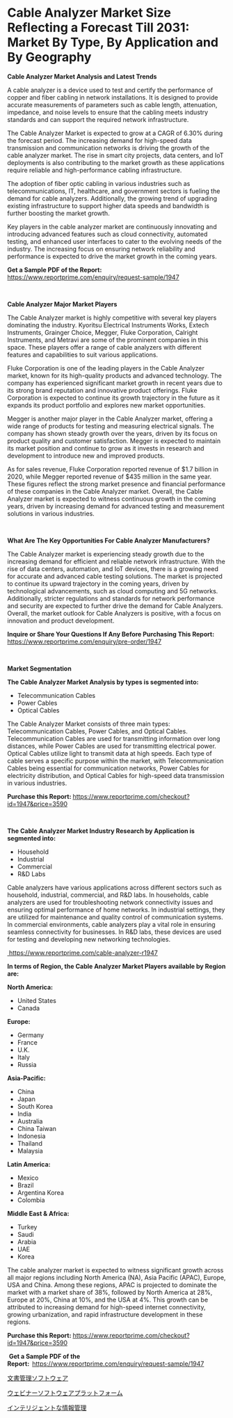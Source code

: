 <p><h1>Cable Analyzer Market Size Reflecting a Forecast Till 2031: Market By Type, By Application and By Geography</h1></p><p><strong>Cable Analyzer Market Analysis and Latest Trends</strong></p>
<p><p>A cable analyzer is a device used to test and certify the performance of copper and fiber cabling in network installations. It is designed to provide accurate measurements of parameters such as cable length, attenuation, impedance, and noise levels to ensure that the cabling meets industry standards and can support the required network infrastructure.</p><p>The Cable Analyzer Market is expected to grow at a CAGR of 6.30% during the forecast period. The increasing demand for high-speed data transmission and communication networks is driving the growth of the cable analyzer market. The rise in smart city projects, data centers, and IoT deployments is also contributing to the market growth as these applications require reliable and high-performance cabling infrastructure.</p><p>The adoption of fiber optic cabling in various industries such as telecommunications, IT, healthcare, and government sectors is fueling the demand for cable analyzers. Additionally, the growing trend of upgrading existing infrastructure to support higher data speeds and bandwidth is further boosting the market growth.</p><p>Key players in the cable analyzer market are continuously innovating and introducing advanced features such as cloud connectivity, automated testing, and enhanced user interfaces to cater to the evolving needs of the industry. The increasing focus on ensuring network reliability and performance is expected to drive the market growth in the coming years.</p></p>
<p><strong>Get a Sample PDF of the Report:&nbsp;</strong> <a href="https://www.reportprime.com/enquiry/request-sample/1947">https://www.reportprime.com/enquiry/request-sample/1947</a></p>
<p>&nbsp;</p>
<p><strong>Cable Analyzer Major Market Players</strong></p>
<p><p>The Cable Analyzer market is highly competitive with several key players dominating the industry. Kyoritsu Electrical Instruments Works, Extech Instruments, Grainger Choice, Megger, Fluke Corporation, Calright Instruments, and Metravi are some of the prominent companies in this space. These players offer a range of cable analyzers with different features and capabilities to suit various applications.</p><p>Fluke Corporation is one of the leading players in the Cable Analyzer market, known for its high-quality products and advanced technology. The company has experienced significant market growth in recent years due to its strong brand reputation and innovative product offerings. Fluke Corporation is expected to continue its growth trajectory in the future as it expands its product portfolio and explores new market opportunities.</p><p>Megger is another major player in the Cable Analyzer market, offering a wide range of products for testing and measuring electrical signals. The company has shown steady growth over the years, driven by its focus on product quality and customer satisfaction. Megger is expected to maintain its market position and continue to grow as it invests in research and development to introduce new and improved products.</p><p>As for sales revenue, Fluke Corporation reported revenue of $1.7 billion in 2020, while Megger reported revenue of $435 million in the same year. These figures reflect the strong market presence and financial performance of these companies in the Cable Analyzer market. Overall, the Cable Analyzer market is expected to witness continuous growth in the coming years, driven by increasing demand for advanced testing and measurement solutions in various industries.</p></p>
<p>&nbsp;</p>
<p><strong>What Are The Key Opportunities For Cable Analyzer Manufacturers?</strong></p>
<p><p>The Cable Analyzer market is experiencing steady growth due to the increasing demand for efficient and reliable network infrastructure. With the rise of data centers, automation, and IoT devices, there is a growing need for accurate and advanced cable testing solutions. The market is projected to continue its upward trajectory in the coming years, driven by technological advancements, such as cloud computing and 5G networks. Additionally, stricter regulations and standards for network performance and security are expected to further drive the demand for Cable Analyzers. Overall, the market outlook for Cable Analyzers is positive, with a focus on innovation and product development.</p></p>
<p><strong>Inquire or Share Your Questions If Any Before Purchasing This Report:</strong> <a href="https://www.reportprime.com/enquiry/pre-order/1947">https://www.reportprime.com/enquiry/pre-order/1947</a></p>
<p>&nbsp;</p>
<p><strong>Market Segmentation</strong></p>
<p><strong>The Cable Analyzer Market Analysis by types is segmented into:</strong></p>
<p><ul><li>Telecommunication Cables</li><li>Power Cables</li><li>Optical Cables</li></ul></p>
<p><p>The Cable Analyzer Market consists of three main types: Telecommunication Cables, Power Cables, and Optical Cables. Telecommunication Cables are used for transmitting information over long distances, while Power Cables are used for transmitting electrical power. Optical Cables utilize light to transmit data at high speeds. Each type of cable serves a specific purpose within the market, with Telecommunication Cables being essential for communication networks, Power Cables for electricity distribution, and Optical Cables for high-speed data transmission in various industries.</p></p>
<p><strong>Purchase this Report:&nbsp;</strong><a href="https://www.reportprime.com/checkout?id=1947&price=3590">https://www.reportprime.com/checkout?id=1947&price=3590</a></p>
<p>&nbsp;</p>
<p><strong>The Cable Analyzer Market Industry Research by Application is segmented into:</strong></p>
<p><ul><li>Household</li><li>Industrial</li><li>Commercial</li><li>R&D Labs</li></ul></p>
<p><p>Cable analyzers have various applications across different sectors such as household, industrial, commercial, and R&D labs. In households, cable analyzers are used for troubleshooting network connectivity issues and ensuring optimal performance of home networks. In industrial settings, they are utilized for maintenance and quality control of communication systems. In commercial environments, cable analyzers play a vital role in ensuring seamless connectivity for businesses. In R&D labs, these devices are used for testing and developing new networking technologies.</p></p>
<p><a href="https://www.reportprime.com/cable-analyzer-r1947">&nbsp;https://www.reportprime.com/cable-analyzer-r1947</a></p>
<p><strong>In terms of Region, the Cable Analyzer Market Players available by Region are:</strong></p>
<p>
    <p> <strong> North America: </strong>
        <ul>
            <li>United States</li>
            <li>Canada</li>
        </ul>
        </p> 
    <p> <strong> Europe: </strong>
        <ul>
            <li>Germany</li>
            <li>France</li>
            <li>U.K.</li>
            <li>Italy</li>
            <li>Russia</li>
        </ul>
        </p> 
    <p> <strong> Asia-Pacific: </strong>
        <ul>
            <li>China</li>
            <li>Japan</li>
            <li>South Korea</li>
            <li>India</li>
            <li>Australia</li>
            <li>China Taiwan</li>
            <li>Indonesia</li>
            <li>Thailand</li>
            <li>Malaysia</li>
        </ul>
        </p> 
    <p> <strong> Latin America: </strong>
        <ul>
            <li>Mexico</li>
            <li>Brazil</li>
            <li>Argentina Korea</li>
            <li>Colombia</li>
        </ul>
        </p> 
    <p> <strong> Middle East & Africa: </strong>
        <ul>
            <li>Turkey</li>
            <li>Saudi</li>
            <li>Arabia</li>
            <li>UAE</li>
            <li>Korea</li>
        </ul>
    </p>
    </p>
<p><p>The cable analyzer market is expected to witness significant growth across all major regions including North America (NA), Asia Pacific (APAC), Europe, USA and China. Among these regions, APAC is projected to dominate the market with a market share of 38%, followed by North America at 28%, Europe at 20%, China at 10%, and the USA at 4%. This growth can be attributed to increasing demand for high-speed internet connectivity, growing urbanization, and rapid infrastructure development in these regions.</p></p>
<p><strong>Purchase this Report: </strong><a href="https://www.reportprime.com/checkout?id=1947&price=3590">https://www.reportprime.com/checkout?id=1947&price=3590</a></p>
<p>&nbsp;<strong>Get a Sample PDF of the Report:&nbsp;&nbsp;</strong><a href="https://www.reportprime.com/enquiry/request-sample/1947">https://www.reportprime.com/enquiry/request-sample/1947</a></p>
<p><strong></strong></p>
<p><p><a href="https://github.com/RodHoppe07/Market-Research-Report-List-1/blob/main/927569071755.md">文書管理ソフトウェア</a></p><p><a href="https://github.com/tanyaali3/Market-Research-Report-List-1/blob/main/429950071757.md">ウェビナーソフトウェアプラットフォーム</a></p><p><a href="https://github.com/reliezer65/Market-Research-Report-List-1/blob/main/734070771756.md">インテリジェントな情報管理</a></p></p>